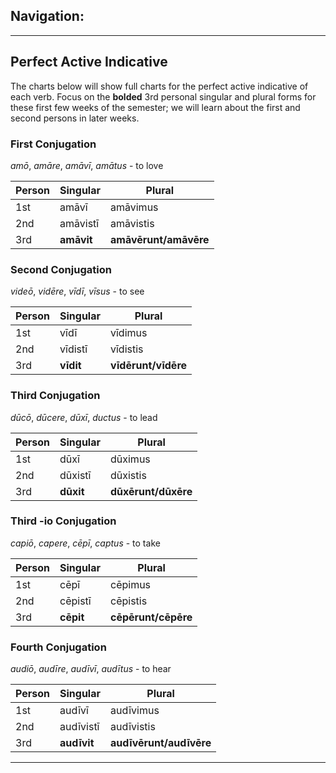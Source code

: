 ## Navigation:

<hr>

## Perfect Active Indicative

The charts below will show full charts for the perfect active indicative of each verb. Focus on the **bolded** 3rd personal singular and plural forms for these first few weeks of the semester; we will learn about the first and second persons in later weeks.

### First Conjugation

*amō*, *amāre*, *amāvī*, *amātus* - to love

| Person      | Singular |Plural |
| ----------- | ----------- | ----------- |
| 1st   | amāvī       | amāvimus     |
| 2nd  | amāvistī        | amāvistis       |
| 3rd  | **amāvit**        | **amāvērunt/amāvēre**     |

### Second Conjugation

*videō*, *vidēre*, *vīdī*, *vīsus* - to see

| Person      | Singular |Plural |
| ----------- | ----------- | ----------- |
| 1st   | vīdī       | vīdimus      |
| 2nd  | vīdistī        | vīdistis      |
| 3rd  | **vīdit**        | **vīdērunt/vīdēre**     |

### Third Conjugation

*dūcō*, *dūcere*, *dūxī*, *ductus* - to lead

| Person      | Singular |Plural |
| ----------- | ----------- | ----------- |
| 1st   | dūxī       | dūximus      |
| 2nd  | dūxistī        | dūxistis       |
| 3rd  | **dūxit**        | **dūxērunt/dūxēre**     |

### Third -io Conjugation

*capiō*, *capere*, *cēpī*, *captus* - to take

| Person      | Singular |Plural |
| ----------- | ----------- | ----------- |
| 1st   | cēpī       | cēpimus      |
| 2nd  | cēpistī        | cēpistis       |
| 3rd  | **cēpit**        | **cēpērunt/cēpēre**     |

### Fourth Conjugation

*audiō*, *audīre*, *audīvī*, *audītus* - to hear

Person      | Singular |Plural |
| ----------- | ----------- | ----------- |
| 1st   | audīvī       | audīvimus      |
| 2nd  | audīvistī        | audīvistis       |
| 3rd  | **audīvit**        | **audīvērunt/audīvēre**     |

<hr>
